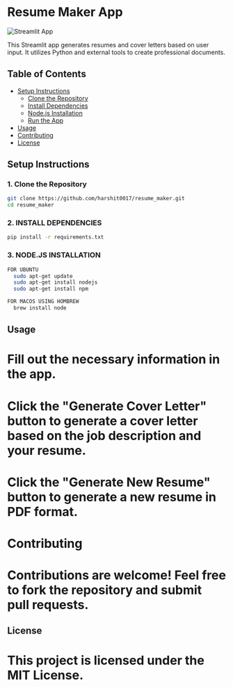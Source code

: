 # Resume Maker App

![Streamlit App](app_screenshot.png)

This Streamlit app generates resumes and cover letters based on user input. It utilizes Python and external tools to create professional documents.

## Table of Contents

- [Setup Instructions](#setup-instructions)
  - [Clone the Repository](#1-clone-the-repository)
  - [Install Dependencies](#2-install-dependencies)
  - [Node.js Installation](#3-nodejs-installation)
  - [Run the App](#4-run-the-app)
- [Usage](#usage)
- [Contributing](#contributing)
- [License](#license)

## Setup Instructions

### 1. Clone the Repository

```bash
git clone https://github.com/harshit0017/resume_maker.git
cd resume_maker
```

### 2. INSTALL DEPENDENCIES
```bash
pip install -r requirements.txt
```
### 3. NODE.JS INSTALLATION
```bash
FOR UBUNTU
  sudo apt-get update
  sudo apt-get install nodejs
  sudo apt-get install npm
```
```bash
FOR MACOS USING HOMBREW
  brew install node
```
## Usage
   #  Fill out the necessary information in the app.
   # Click the "Generate Cover Letter" button to generate a cover letter based on the job description and your resume.
   # Click the "Generate New Resume" button to generate a new resume in PDF format.
   # Contributing
   # Contributions are welcome! Feel free to fork the repository and submit pull requests.

## License
   # This project is licensed under the MIT License.


